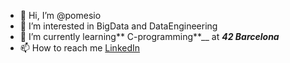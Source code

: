 - 👋 Hi, I’m @pomesio
- 👀 I’m interested in BigData and DataEngineering
- 🌱 I’m currently learning** C-programming**__ at _**42 Barcelona**_
- 📫 How to reach me [LinkedIn](https://www.linkedin.com/in/jardelc/ "LinkedIn")

<!---
pomesio/pomesio is a ✨ special ✨ repository because its `README.md` (this file) appears on your GitHub profile.
You can click the Preview link to take a look at your changes.
--->
